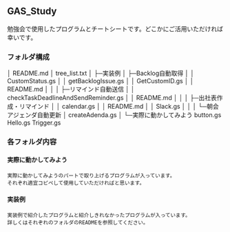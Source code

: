## GAS_Study
勉強会で使用したプログラムとチートシートです。どこかにご活用いただければ幸いです。

### フォルダ構成
│  README.md
│  tree_list.txt
│
├─実装例
│  ├─Backlog自動取得
│  │      CustomStatus.gs
│  │      getBacklogIssue.gs
│  │      GetCustomID.gs
│  │      README.md
│  │
│  ├─リマインド自動送信
│  │      checkTaskDeadlineAndSendReminder.gs
│  │      README.md
│  │
│  ├─出社表作成・リマインド
│  │      calendar.gs
│  │      README.md
│  │      Slack.gs
│  │
│  └─朝会アジェンダ自動更新
│          createAdenda.gs
│
└─実際に動かしてみよう
        button.gs
        Hello.gs
        Trigger.gs

### 各フォルダ内容

#### 実際に動かしてみよう
    実際に動かしてみようのパートで取り上げるプログラムが入っています。
    それぞれ適宜コピペして使用していただければと思います。

#### 実装例
    実装例で紹介したプログラムと紹介しきれなかったプログラムが入っています。
    詳しくはそれぞれのフォルダのREADMEを参照してください。